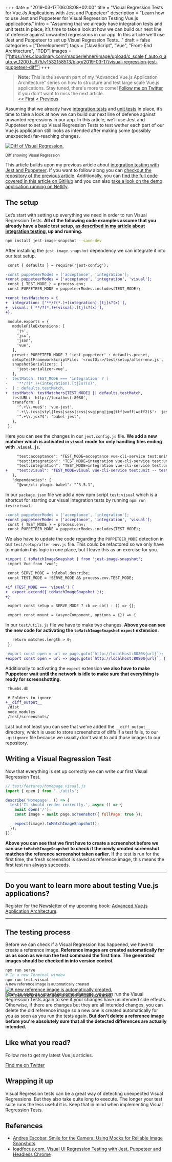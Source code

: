 +++
date = "2019-03-17T06:08:08+02:00"
title = "Visual Regression Tests for Vue.Js Applications with Jest and Puppeteer"
description = "Learn how to use Jest and Puppeteer for Visual Regression Testing Vue.js applications."
intro = "Assuming that we already have integration tests and unit tests in place, it’s time to take a look at how we can build our next line of defense against unwanted regressions in our app. In this article we'll use Jest and Puppeteer to set up Visual Regression Tests..."
draft = false
categories = ["Development"]
tags = ["JavaScript", "Vue", "Front-End Architecture", "TDD"]
images = ["https://res.cloudinary.com/maoberlehner/image/upload/c_scale,f_auto,q_auto,w_1200,h_675/v1532158513/blog/2019-03-17/visual-regression-jest-puppeteer-diff"]
+++

> **Note:** This is the seventh part of my “Advanced Vue.js Application Architecture” series on how to structure and test large scale Vue.js applications. Stay tuned, there's more to come! [Follow me on Twitter](https://twitter.com/MaOberlehner) if you don't want to miss the next article.  
> [<< First](/blog/multi-export-vue-single-file-ui-components/) [< Previous](/blog/integration-testing-vue-components-with-jest-and-puppeteer/)

Assuming that we already have [integration tests](/blog/integration-testing-vue-components-with-jest-and-puppeteer/) and [unit tests](/blog/advanced-vue-component-composition-with-container-components/) in place, it’s time to take a look at how we can build our next line of defense against unwanted regressions in our app. In this article, we'll use Jest and Puppeteer to set up Visual Regression Tests to test wether each part of our Vue.js application still looks as intended after making some (possibly unexpected) far-reaching changes.

<div class="c-content__figure">
  <div class="c-content__broad">
    <a href="https://res.cloudinary.com/maoberlehner/image/upload/c_scale,f_auto,q_auto/v1532158513/blog/2019-03-17/visual-regression-jest-puppeteer-diff">
      <img
        src="https://res.cloudinary.com/maoberlehner/image/upload/c_scale,f_auto,q_auto,w_740/v1532158513/blog/2019-03-17/visual-regression-jest-puppeteer-diff"
        srcset="https://res.cloudinary.com/maoberlehner/image/upload/c_scale,f_auto,q_auto,w_1480/v1532158513/blog/2019-03-17/visual-regression-jest-puppeteer-diff 2x"
        alt="Diff of Visual Regression."
      >
    </a>
  </div>
  <p class="c-content__caption">
    <small>Diff showing Visual Regression</small>
  </p>
</div>

This article builds upon my previous article about [integration testing with Jest and Puppeteer](/blog/integration-testing-vue-components-with-jest-and-puppeteer/). If you want to follow along you can [checkout the repository of the previous article](https://github.com/maoberlehner/advanced-vue-component-composition-with-container-components/tree/jest-and-puppeteer-integration-tests). Additionally, you can [find the full code covered in this article on GitHub](https://github.com/maoberlehner/visual-regression-tests-for-vue-applications-with-jest-and-puppeteer) and you can also [take a look on the demo application running on Netlify](https://advanced-vue-component-composition-with-container-components.netlify.com/).

## The setup

Let’s start with setting up everything we need in order to run Visual Regression Tests. **All of the following code examples assume that you already have a basic test setup, [as described in my article about integration testing](/blog/integration-testing-vue-components-with-jest-and-puppeteer/), up and running.**

```bash
npm install jest-image-snapshot --save-dev
```

After installing the `jest-image-snapshot` dependency we can integrate it into our test setup.

```diff
 const { defaults } = require('jest-config');

-const puppeteerModes = ['acceptance', 'integration'];
+const puppeteerModes = ['acceptance', 'integration', 'visual'];
 const { TEST_MODE } = process.env;
 const PUPPETEER_MODE = puppeteerModes.includes(TEST_MODE);

+const testMatchers = {
+  integration: ['**/?(*.)+(integration).[tj]s?(x)'],
+  visual: ['**/?(*.)+(visual).[tj]s?(x)'],
+};

 module.exports = {
   moduleFileExtensions: [
     'js',
     'jsx',
     'json',
     'vue',
   ],
   preset: PUPPETEER_MODE ? 'jest-puppeteer' : defaults.preset,
   setupTestFrameworkScriptFile: '<rootDir>/test/setup/after-env.js',
   snapshotSerializers: [
     'jest-serializer-vue',
   ],
-  testMatch: TEST_MODE === 'integration' ? [
-    '**/?(*.)+(integration).[tj]s?(x)',
-  ] : defaults.testMatch,
+  testMatch: testMatchers[TEST_MODE] || defaults.testMatch,
   testURL: 'http://localhost:8080',
   transform: {
     '^.+\\.vue$': 'vue-jest',
     '.+\\.(css|styl|less|sass|scss|svg|png|jpg|ttf|woff|woff2)$': 'jest-transform-stub',
     '^.+\\.jsx?$': 'babel-jest',
   },
 };
```

Here you can see the changes in our `jest.config.js` file. **We add a new matcher which is activated in `visual` mode for only handling files ending with `.visual.js`.**

```diff
     "test:acceptance": "TEST_MODE=acceptance vue-cli-service test:unit -- test/**/*",
     "test:integration": "TEST_MODE=integration vue-cli-service test:unit -- src/**/*"
     "test:integration": "TEST_MODE=integration vue-cli-service test:unit -- src/**/*",
+    "test:visual": "TEST_MODE=visual vue-cli-service test:unit -- test/**/*"
   },
   "dependencies": {
     "@vue/cli-plugin-babel": "^3.5.1",
```

In our `package.json` file we add a new npm script `test:visual` which is a shortcut for starting our visual integration tests by running `npm run test:visual`.

```diff
-const puppeteerModes = ['acceptance', 'integration'];
+const puppeteerModes = ['acceptance', 'integration', 'visual'];
 const { TEST_MODE } = process.env;
 const PUPPETEER_MODE = puppeteerModes.includes(TEST_MODE);
```

We also have to update the code regarding the `PUPPETEER_MODE` detection in our `test/setup/after-env.js` file. This could be refactored so we only have to maintain this logic in one place, but I leave this as an exercise for you.

```diff
+import { toMatchImageSnapshot } from 'jest-image-snapshot';
 import Vue from 'vue';

 const SERVE_MODE = !global.describe;
 const TEST_MODE = !SERVE_MODE && process.env.TEST_MODE;

+if (TEST_MODE === 'visual') {
+  expect.extend({ toMatchImageSnapshot });
+}

 export const setup = SERVE_MODE ? cb => cb() : () => {};

 export const mount = (asyncComponent, options = {}) => {
```

In our `test/utils.js` file we have to make two changes. **Above you can see the new code for activating the `toMatchImageSnapshot` `expect` extension.**

```diff
   return matches.length > 0;
 };

-export const open = url => page.goto(`http://localhost:8080${url}`);
+export const open = url => page.goto(`http://localhost:8080${url}`, { waitUntil: 'networkidle0' });
```

Additionally to activating the `expect` extension **we also have to make Puppeteer wait until the network is idle to make sure that everything is ready for screenshotting.**

```diff
 Thumbs.db

 # Folders to ignore
+__diff_output__
 /dist
 node_modules
 /test/screenshots/
```

Last but not least you can see that we've added the `__diff_output__` directory, which is used to store screenshots of diffs if a test fails, to our `.gitignore` file because we usually don't want to add those images to our repository.

## Writing a Visual Regression Test

Now that everything is set up correctly we can write our first Visual Regression Test.

```js
// test/features/homepage.visual.js
import { open } from '../utils';

describe('Homepage', () => {
  test('It should render correctly.', async () => {
    await open('/');
    const image = await page.screenshot({ fullPage: true });

    expect(image).toMatchImageSnapshot();
  });
});
```

**Above you can see that we first have to create a screenshot before we can use `toMatchImageSnapshot` to check if the newly created screenshot matches the reference screenshot taken earlier.** If the test is run for the first time, the fresh screenshot is saved as reference image, this means the first test run always succeeds.

<div>
  <hr class="c-hr">
  <div class="c-service-info">
    <h2>Do you want to learn more about testing Vue.js applications?</h2>
    <p class="c-service-info__body">
      Register for the Newsletter of my upcoming book: <a class="c-anchor" href="https://oberlehner.us20.list-manage.com/subscribe?u=8476a98c5640f6c7b5530ea57&id=8b26bf120b" data-event-category="link" data-event-action="click: newsletter" data-event-label="Newsletter (article content)">Advanced Vue.js Application Architecture</a>.
    </p>
  </div>
  <hr class="c-hr">
</div>

## The testing process

Before we can check if a Visual Regression has happened, we have to create a reference image. **Reference images are created automatically for us as soon as we run the test command the first time. The generated images should be checked in into version control.**

```bash
npm run serve
# In a new Terminal window
npm run test:visual
```

<div class="c-content__figure">
  <div class="c-content__broad">
    <a href="https://res.cloudinary.com/maoberlehner/image/upload/c_scale,f_auto,q_auto/v1532158513/blog/2019-03-17/new-diff-screenshot">
      <img
        data-src="https://res.cloudinary.com/maoberlehner/image/upload/c_scale,f_auto,q_auto,w_740/v1532158513/blog/2019-03-17/new-diff-screenshot"
        data-srcset="https://res.cloudinary.com/maoberlehner/image/upload/c_scale,f_auto,q_auto,w_1480/v1532158513/blog/2019-03-17/new-diff-screenshot 2x"
        alt="A new reference image is automatically created."
      >
      <noscript>
        <img
          src="https://res.cloudinary.com/maoberlehner/image/upload/c_scale,f_auto,q_auto,w_740/v1532158513/blog/2019-03-17/new-diff-screenshot"
          alt="A new reference image is automatically created."
        >
      </noscript>
    </a>
  </div>
  <p class="c-content__caption" style="margin-top:-3.5em;">
    <small>A new reference image is automatically created</small>
  </p>
</div>

Now, as soon as you make some changes, you can run the Visual Regression Tests again to see if your changes have unintended side effects. Otherwise, if there are changes but they are all intended changes, you can delete the old reference image so a new one is created automatically for you as soon as you run the tests again. **But don't delete a reference image before you're absolutely sure that all the detected differences are actually intended.**

<div class="c-content__broad">
  <div class="c-twitter-teaser">
    <div class="c-twitter-teaser__content">
      <h2 class="c-twitter-teaser__headline">Like what you read?</h2>
      <p class="c-twitter-teaser__body">
        Follow me to get my latest Vue.js articles.
      </p>
      <a class="c-button c-button--outline c-twitter-teaser__button" rel="nofollow" href="https://twitter.com/maoberlehner" data-event-category="link" data-event-action="click: contact" data-event-label="Twitter (article content)">
        Find me on Twitter
      </a>
    </div>
  </div>
</div>

## Wrapping it up

Visual Regression tests can be a great way of detecting unexpected Visual Regressions. But they also take quite long to execute. The longer your test suite runs the less useful it is. Keep that in mind when implementing Visual Regression Tests.

## References

- [Andres Escobar, Smile for the Camera: Using Mocks for Reliable Image Snapshots](https://americanexpress.io/smile-for-the-camera/)
- [loadfocus.com, Visual UI Regression Testing with Jest, Puppeteer and Headless Chrome](https://loadfocus.com/blog/2018/02/06/visual-ui-regression-testing-with-jest-puppeteer-and-headless-chrome/)
